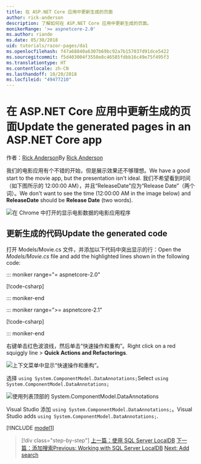 ```yaml
---
title: 在 ASP.NET Core 应用中更新生成的页面
author: rick-anderson
description: 了解如何在 ASP.NET Core 应用中更新生成的页面。
monikerRange: '>= aspnetcore-2.0'
ms.author: riande
ms.date: 05/30/2018
uid: tutorials/razor-pages/da1
ms.openlocfilehash: f47a68840a6307b69bc92a7b157037d91dce5422
ms.sourcegitcommit: f5d403004f3550e8c46585fdbb16c49e75f495f3
ms.translationtype: HT
ms.contentlocale: zh-CN
ms.lasthandoff: 10/20/2018
ms.locfileid: "49477210"
---
```

# <a name="update-the-generated-pages-in-an-aspnet-core-app"></a><span data-ttu-id="b2379-103">在 ASP.NET Core 应用中更新生成的页面</span><span class="sxs-lookup"><span data-stu-id="b2379-103">Update the generated pages in an ASP.NET Core app</span></span>

<span data-ttu-id="b2379-104">作者：[Rick Anderson](https://twitter.com/RickAndMSFT)</span><span class="sxs-lookup"><span data-stu-id="b2379-104">By [Rick Anderson](https://twitter.com/RickAndMSFT)</span></span>

<span data-ttu-id="b2379-105">我们的电影应用有个不错的开始，但是展示效果还不够理想。</span><span class="sxs-lookup"><span data-stu-id="b2379-105">We have a good start to the movie app, but the presentation isn't ideal.</span></span> <span data-ttu-id="b2379-106">我们不希望看到时间（如下图所示的 12:00:00 AM），并且“ReleaseDate”应为“Release Date”（两个词）。</span><span class="sxs-lookup"><span data-stu-id="b2379-106">We don't want to see the time (12:00:00 AM in the image below) and **ReleaseDate** should be **Release Date** (two words).</span></span>

![在 Chrome 中打开的显示电影数据的电影应用程序](sql/_static/m55.png)

## <a name="update-the-generated-code"></a><span data-ttu-id="b2379-108">更新生成的代码</span><span class="sxs-lookup"><span data-stu-id="b2379-108">Update the generated code</span></span>

<span data-ttu-id="b2379-109">打开 Models/Movie.cs 文件，并添加以下代码中突出显示的行：</span><span class="sxs-lookup"><span data-stu-id="b2379-109">Open the *Models/Movie.cs* file and add the highlighted lines shown in the following code:</span></span>

::: moniker range="= aspnetcore-2.0"

[!code-csharp[](~/tutorials/razor-pages/razor-pages-start/sample/RazorPagesMovie/Models/MovieDate.cs?name=snippet_1&highlight=10-11)]

::: moniker-end

::: moniker range=">= aspnetcore-2.1"

[!code-csharp[](~/tutorials/razor-pages/razor-pages-start/sample/RazorPagesMovie21/Models/MovieDate.cs?name=snippet_1&highlight=10-11,15)]

::: moniker-end

<span data-ttu-id="b2379-110">右键单击红色波浪线，然后单击“快速操作和重构”。</span><span class="sxs-lookup"><span data-stu-id="b2379-110">Right click on a red squiggly line > **Quick Actions and Refactorings**.</span></span>

  ![上下文菜单中显示“快速操作和重构”。](da1/qa.png)

<span data-ttu-id="b2379-112">选择 `using System.ComponentModel.DataAnnotations;`</span><span class="sxs-lookup"><span data-stu-id="b2379-112">Select `using System.ComponentModel.DataAnnotations;`</span></span>

  ![使用列表顶部的 System.ComponentModel.DataAnnotations](da1/da.png)

  <span data-ttu-id="b2379-114">Visual Studio 添加 `using System.ComponentModel.DataAnnotations;`。</span><span class="sxs-lookup"><span data-stu-id="b2379-114">Visual Studio adds `using System.ComponentModel.DataAnnotations;`.</span></span>

[!INCLUDE [model1](~/includes/RP/da2.md)]

> [!div class="step-by-step"]
> <span data-ttu-id="b2379-115">[上一篇：使用 SQL Server LocalDB](xref:tutorials/razor-pages/sql)
> [下一篇：添加搜索](xref:tutorials/razor-pages/search)</span><span class="sxs-lookup"><span data-stu-id="b2379-115">[Previous: Working with SQL Server LocalDB](xref:tutorials/razor-pages/sql)
[Next: Add search](xref:tutorials/razor-pages/search)</span></span>
